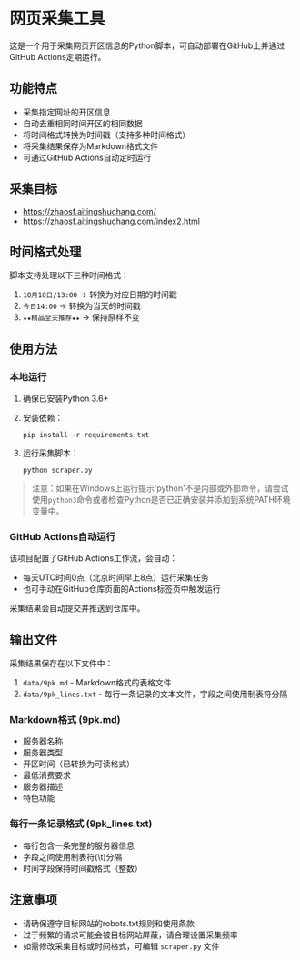 # 网页采集工具

这是一个用于采集网页开区信息的Python脚本，可自动部署在GitHub上并通过GitHub Actions定期运行。

## 功能特点

- 采集指定网址的开区信息
- 自动去重相同时间开区的相同数据
- 将时间格式转换为时间戳（支持多种时间格式）
- 将采集结果保存为Markdown格式文件
- 可通过GitHub Actions自动定时运行

## 采集目标

- https://zhaosf.aitingshuchang.com/
- https://zhaosf.aitingshuchang.com/index2.html

## 时间格式处理

脚本支持处理以下三种时间格式：

1. `10月10日/13:00` → 转换为对应日期的时间戳
2. `今日14:00` → 转换为当天的时间戳
3. `★★精品全天推荐★★` → 保持原样不变

## 使用方法

### 本地运行

1. 确保已安装Python 3.6+
2. 安装依赖：
   ```
   pip install -r requirements.txt
   ```

3. 运行采集脚本：
   ```
   python scraper.py
   ```

> 注意：如果在Windows上运行提示'python'不是内部或外部命令，请尝试使用`python3`命令或者检查Python是否已正确安装并添加到系统PATH环境变量中。

### GitHub Actions自动运行

该项目配置了GitHub Actions工作流，会自动：

- 每天UTC时间0点（北京时间早上8点）运行采集任务
- 也可手动在GitHub仓库页面的Actions标签页中触发运行

采集结果会自动提交并推送到仓库中。

## 输出文件

采集结果保存在以下文件中：

1. `data/9pk.md` - Markdown格式的表格文件
2. `data/9pk_lines.txt` - 每行一条记录的文本文件，字段之间使用制表符分隔

### Markdown格式 (9pk.md)
- 服务器名称
- 服务器类型
- 开区时间（已转换为可读格式）
- 最低消费要求
- 服务器描述
- 特色功能

### 每行一条记录格式 (9pk_lines.txt)
- 每行包含一条完整的服务器信息
- 字段之间使用制表符(\t)分隔
- 时间字段保持时间戳格式（整数）

## 注意事项

- 请确保遵守目标网站的robots.txt规则和使用条款
- 过于频繁的请求可能会被目标网站屏蔽，请合理设置采集频率
- 如需修改采集目标或时间格式，可编辑 `scraper.py` 文件